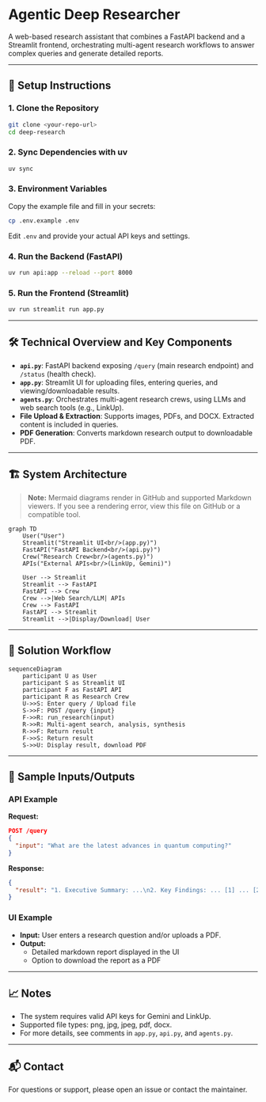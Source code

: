 # Agentic Deep Researcher

A web-based research assistant that combines a FastAPI backend and a Streamlit frontend, orchestrating multi-agent research workflows to answer complex queries and generate detailed reports.

---

## 🚀 Setup Instructions

### 1. Clone the Repository
```bash
git clone <your-repo-url>
cd deep-research
```

### 2. Sync Dependencies with uv
```bash
uv sync
```

### 3. Environment Variables
Copy the example file and fill in your secrets:
```bash
cp .env.example .env
```
Edit `.env` and provide your actual API keys and settings.

### 4. Run the Backend (FastAPI)
```bash
uv run api:app --reload --port 8000
```

### 5. Run the Frontend (Streamlit)
```bash
uv run streamlit run app.py
```

---

## 🛠️ Technical Overview and Key Components

- **`api.py`**: FastAPI backend exposing `/query` (main research endpoint) and `/status` (health check).
- **`app.py`**: Streamlit UI for uploading files, entering queries, and viewing/downloadable results.
- **`agents.py`**: Orchestrates multi-agent research crews, using LLMs and web search tools (e.g., LinkUp).
- **File Upload & Extraction**: Supports images, PDFs, and DOCX. Extracted content is included in queries.
- **PDF Generation**: Converts markdown research output to downloadable PDF.

---

## 🏗️ System Architecture

> **Note:** Mermaid diagrams render in GitHub and supported Markdown viewers. If you see a rendering error, view this file on GitHub or a compatible tool.

```mermaid
graph TD
    User("User")
    Streamlit("Streamlit UI<br/>(app.py)")
    FastAPI("FastAPI Backend<br/>(api.py)")
    Crew("Research Crew<br/>(agents.py)")
    APIs("External APIs<br/>(LinkUp, Gemini)")

    User --> Streamlit
    Streamlit --> FastAPI
    FastAPI --> Crew
    Crew -->|Web Search/LLM| APIs
    Crew --> FastAPI
    FastAPI --> Streamlit
    Streamlit -->|Display/Download| User
```

---

## 🔄 Solution Workflow

```mermaid
sequenceDiagram
    participant U as User
    participant S as Streamlit UI
    participant F as FastAPI API
    participant R as Research Crew
    U->>S: Enter query / Upload file
    S->>F: POST /query {input}
    F->>R: run_research(input)
    R->>R: Multi-agent search, analysis, synthesis
    R->>F: Return result
    F->>S: Return result
    S->>U: Display result, download PDF
```

---

## 🧪 Sample Inputs/Outputs

### API Example
**Request:**
```json
POST /query
{
  "input": "What are the latest advances in quantum computing?"
}
```
**Response:**
```json
{
  "result": "1. Executive Summary: ...\n2. Key Findings: ... [1] ... [2] ..."
}
```

### UI Example
- **Input:** User enters a research question and/or uploads a PDF.
- **Output:**
  - Detailed markdown report displayed in the UI
  - Option to download the report as a PDF

---

## 📈 Notes
- The system requires valid API keys for Gemini and LinkUp.
- Supported file types: png, jpg, jpeg, pdf, docx.
- For more details, see comments in `app.py`, `api.py`, and `agents.py`.

---

## 📬 Contact
For questions or support, please open an issue or contact the maintainer.
